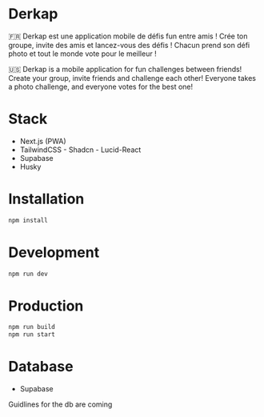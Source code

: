 # Derkap

🇫🇷 Derkap est une application mobile de défis fun entre amis !
Crée ton groupe, invite des amis et lancez-vous des défis !
Chacun prend son défi photo et tout le monde vote pour le meilleur !

🇺🇸 Derkap is a mobile application for fun challenges between friends!
Create your group, invite friends and challenge each other!
Everyone takes a photo challenge, and everyone votes for the best one!

# Stack

- Next.js (PWA)
- TailwindCSS - Shadcn - Lucid-React
- Supabase
- Husky

# Installation

```bash
npm install
```

# Development

```bash
npm run dev
```

# Production

```bash
npm run build
npm run start
```

# Database

- Supabase

Guidlines for the db are coming
